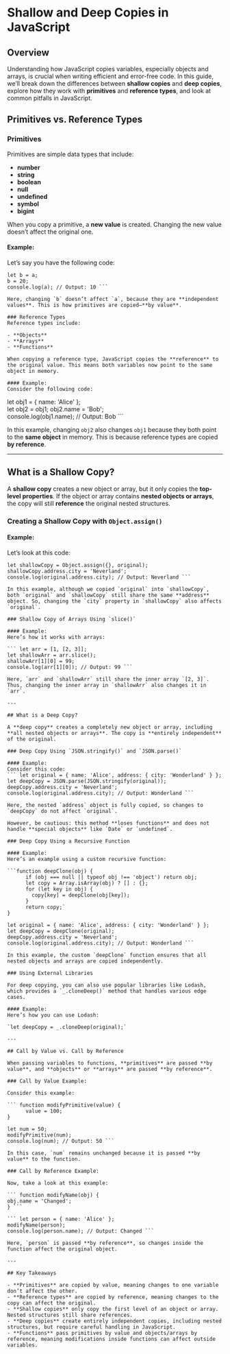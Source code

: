 # Shallow and Deep Copies in JavaScript

## Overview
Understanding how JavaScript copies variables, especially objects and arrays, is crucial when writing efficient and error-free code. In this guide, we’ll break down the differences between **shallow copies** and **deep copies**, explore how they work with **primitives** and **reference types**, and look at common pitfalls in JavaScript.

## Primitives vs. Reference Types

### Primitives
Primitives are simple data types that include:

- **number**
- **string**
- **boolean**
- **null**
- **undefined**
- **symbol**
- **bigint**

When you copy a primitive, a **new value** is created. Changing the new value doesn’t affect the original one.

#### Example:
Let’s say you have the following code:

```let a = 10;
let b = a; 
b = 20; 
console.log(a); // Output: 10 ```

Here, changing `b` doesn’t affect `a`, because they are **independent values**. This is how primitives are copied—**by value**.

### Reference Types
Reference types include:

- **Objects**
- **Arrays**
- **Functions**

When copying a reference type, JavaScript copies the **reference** to the original value. This means both variables now point to the same object in memory.

#### Example:
Consider the following code:

```
let obj1 = { name: 'Alice' };  
let obj2 = obj1;
obj2.name = 'Bob';  
console.log(obj1.name); // Output: Bob ```

In this example, changing `obj2` also changes `obj1` because they both point to the **same object** in memory. This is because reference types are copied **by reference**.

---

## What is a Shallow Copy?

A **shallow copy** creates a new object or array, but it only copies the **top-level properties**. If the object or array contains **nested objects or arrays**, the copy will still **reference** the original nested structures.

### Creating a Shallow Copy with `Object.assign()`

#### Example:
Let’s look at this code:

``` let original = { name: 'Alice', address: { city: 'Wonderland' } };
let shallowCopy = Object.assign({}, original);
shallowCopy.address.city = 'Neverland';
console.log(original.address.city); // Output: Neverland ```

In this example, although we copied `original` into `shallowCopy`, both `original` and `shallowCopy` still share the same **address** object. So, changing the `city` property in `shallowCopy` also affects `original`.

### Shallow Copy of Arrays Using `slice()`

#### Example:
Here’s how it works with arrays:

``` let arr = [1, [2, 3]]; 
let shallowArr = arr.slice();  
shallowArr[1][0] = 99;
console.log(arr[1][0]); // Output: 99 ```

Here, `arr` and `shallowArr` still share the inner array `[2, 3]`. Thus, changing the inner array in `shallowArr` also changes it in `arr`.

---

## What is a Deep Copy?

A **deep copy** creates a completely new object or array, including **all nested objects or arrays**. The copy is **entirely independent** of the original.

### Deep Copy Using `JSON.stringify()` and `JSON.parse()`

#### Example:
Consider this code:
``` let original = { name: 'Alice', address: { city: 'Wonderland' } };
let deepCopy = JSON.parse(JSON.stringify(original));
deepCopy.address.city = 'Neverland';
console.log(original.address.city); // Output: Wonderland ```

Here, the nested `address` object is fully copied, so changes to `deepCopy` do not affect `original`.

However, be cautious: this method **loses functions** and does not handle **special objects** like `Date` or `undefined`.

### Deep Copy Using a Recursive Function

#### Example:
Here’s an example using a custom recursive function:

```function deepClone(obj) {
      if (obj === null || typeof obj !== 'object') return obj;
      let copy = Array.isArray(obj) ? [] : {};  
      for (let key in obj) {  
        copy[key] = deepClone(obj[key]);
      }
      return copy;`  
}

let original = { name: 'Alice', address: { city: 'Wonderland' } };  
let deepCopy = deepClone(original);
deepCopy.address.city = 'Neverland';  
console.log(original.address.city); // Output: Wonderland ```

In this example, the custom `deepClone` function ensures that all nested objects and arrays are copied independently.

### Using External Libraries

For deep copying, you can also use popular libraries like Lodash, which provides a `_.cloneDeep()` method that handles various edge cases.

#### Example:
Here’s how you can use Lodash:

`let deepCopy = _.cloneDeep(original);`

---

## Call by Value vs. Call by Reference

When passing variables to functions, **primitives** are passed **by value**, and **objects** or **arrays** are passed **by reference**.

### Call by Value Example:

Consider this example:

``` function modifyPrimitive(value) {
      value = 100;
}

let num = 50;  
modifyPrimitive(num);  
console.log(num); // Output: 50 ```

In this case, `num` remains unchanged because it is passed **by value** to the function.

### Call by Reference Example:

Now, take a look at this example:

``` function modifyName(obj) {
obj.name = 'Changed';
} ```

``` let person = { name: 'Alice' }; 
modifyName(person);
console.log(person.name); // Output: Changed ```

Here, `person` is passed **by reference**, so changes inside the function affect the original object.

---

## Key Takeaways

- **Primitives** are copied by value, meaning changes to one variable don’t affect the other.
- **Reference types** are copied by reference, meaning changes to the copy can affect the original.
- **Shallow copies** only copy the first level of an object or array. Nested structures still share references.
- **Deep copies** create entirely independent copies, including nested structures, but require careful handling in JavaScript.
- **Functions** pass primitives by value and objects/arrays by reference, meaning modifications inside functions can affect outside variables.
